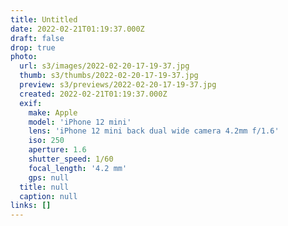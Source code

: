 ```yaml
---
title: Untitled
date: 2022-02-21T01:19:37.000Z
draft: false
drop: true
photo:
  url: s3/images/2022-02-20-17-19-37.jpg
  thumb: s3/thumbs/2022-02-20-17-19-37.jpg
  preview: s3/previews/2022-02-20-17-19-37.jpg
  created: 2022-02-21T01:19:37.000Z
  exif:
    make: Apple
    model: 'iPhone 12 mini'
    lens: 'iPhone 12 mini back dual wide camera 4.2mm f/1.6'
    iso: 250
    aperture: 1.6
    shutter_speed: 1/60
    focal_length: '4.2 mm'
    gps: null
  title: null
  caption: null
links: []
---
```


